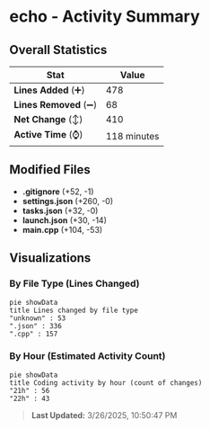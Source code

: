 # echo - Activity Summary 

## Overall Statistics

| Stat                   | Value                                                             |
| ---------------------- | ----------------------------------------------------------------- |
| **Lines Added** (➕)   | 478                                          |
| **Lines Removed** (➖) | 68                                        |
| **Net Change** (↕)    | 410                |
| **Active Time** (⌚)   | 118 minutes |


## Modified Files
- **.gitignore** (+52, -1)
- **settings.json** (+260, -0)
- **tasks.json** (+32, -0)
- **launch.json** (+30, -14)
- **main.cpp** (+104, -53)

## Visualizations

### By File Type (Lines Changed)

```mermaid
pie showData
title Lines changed by file type
"unknown" : 53
".json" : 336
".cpp" : 157
```

### By Hour (Estimated Activity Count)

```mermaid
pie showData
title Coding activity by hour (count of changes)
"21h" : 56
"22h" : 43
```


> **Last Updated:** 3/26/2025, 10:50:47 PM
